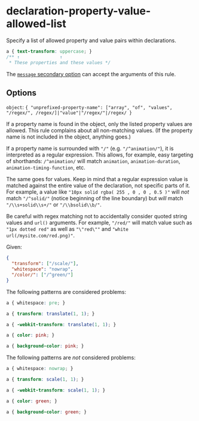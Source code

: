 # declaration-property-value-allowed-list

Specify a list of allowed property and value pairs within declarations.

<!-- prettier-ignore -->
```css
a { text-transform: uppercase; }
/** ↑               ↑
 * These properties and these values */
```

The [`message` secondary option](https://github.com/stylelint/stylelint/tree/15.5.0/docs/user-guide/configure.md#message) can accept the arguments of this rule.

## Options

`object`: `{ "unprefixed-property-name": ["array", "of", "values", "/regex/", /regex/]|"value"|"/regex/"|/regex/ }`

If a property name is found in the object, only the listed property values are allowed. This rule complains about all non-matching values. (If the property name is not included in the object, anything goes.)

If a property name is surrounded with `"/"` (e.g. `"/^animation/"`), it is interpreted as a regular expression. This allows, for example, easy targeting of shorthands: `/^animation/` will match `animation`, `animation-duration`, `animation-timing-function`, etc.

The same goes for values. Keep in mind that a regular expression value is matched against the entire value of the declaration, not specific parts of it. For example, a value like `"10px solid rgba( 255 , 0 , 0 , 0.5 )"` will _not_ match `"/^solid/"` (notice beginning of the line boundary) but _will_ match `"/\\s+solid\\s+/"` or `"/\\bsolid\\b/"`.

Be careful with regex matching not to accidentally consider quoted string values and `url()` arguments. For example, `"/red/"` will match value such as `"1px dotted red"` as well as `"\"red\""` and `"white url(/mysite.com/red.png)"`.

Given:

```json
{
  "transform": ["/scale/"],
  "whitespace": "nowrap",
  "/color/": ["/^green/"]
}
```

The following patterns are considered problems:

<!-- prettier-ignore -->
```css
a { whitespace: pre; }
```

<!-- prettier-ignore -->
```css
a { transform: translate(1, 1); }
```

<!-- prettier-ignore -->
```css
a { -webkit-transform: translate(1, 1); }
```

<!-- prettier-ignore -->
```css
a { color: pink; }
```

<!-- prettier-ignore -->
```css
a { background-color: pink; }
```

The following patterns are _not_ considered problems:

<!-- prettier-ignore -->
```css
a { whitespace: nowrap; }
```

<!-- prettier-ignore -->
```css
a { transform: scale(1, 1); }
```

<!-- prettier-ignore -->
```css
a { -webkit-transform: scale(1, 1); }
```

<!-- prettier-ignore -->
```css
a { color: green; }
```

<!-- prettier-ignore -->
```css
a { background-color: green; }
```
